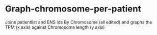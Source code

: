 # Graph-chromosome-per-patient
Joins patientlist and ENS Ids By Chromosome (all edited) and graphs the TPM (x axis) against Chromosome length (y axis)

